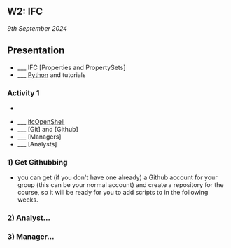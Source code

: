 ## W2: IFC

*9th September 2024*

## Presentation
* ___ IFC [Properties and PropertySets]
* ___ [Python](/Concepts/Python) and tutorials

### Activity 1

- [](/Activities/BlenderScriptIntro)


* ___ [ifcOpenShell](/Concepts/IfcOpenShell)
* ___ [Git] and [Github]
* ___ [Managers]
* ___ [Analysts]

### 1) Get Githubbing
* you can get (if you don't have one already) a Github account for your group (this can be your normal account) and create a repository for the course, so it will be ready for you to add scripts to in the following weeks.

### 2) Analyst...

### 3) Manager...
